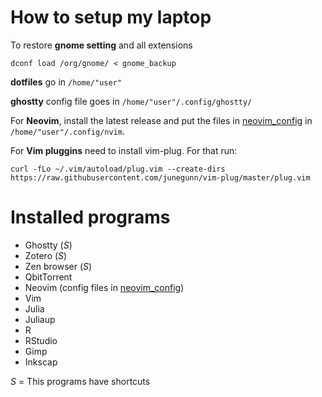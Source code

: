 # How to setup my laptop

To restore **gnome setting** and all extensions

`dconf load /org/gnome/ < gnome_backup`

**dotfiles** go in `/home/"user"`

**ghostty** config file goes in `/home/"user"/.config/ghostty/`

For **Neovim**, install the latest release and put the files in [neovim_config](https://github.com/urtzienriquez/neovim_config) in `/home/"user"/.config/nvim`.

For **Vim pluggins** need to install vim-plug. For that run:

`curl -fLo ~/.vim/autoload/plug.vim --create-dirs https://raw.githubusercontent.com/junegunn/vim-plug/master/plug.vim`

# Installed programs
* Ghostty (*S*)
* Zotero (*S*)
* Zen browser (*S*)
* QbitTorrent
* Neovim (config files in [neovim_config](https://github.com/urtzienriquez/neovim_config))
* Vim
* Julia
* Juliaup
* R
* RStudio
* Gimp
* Inkscap

*S* = This programs have shortcuts
